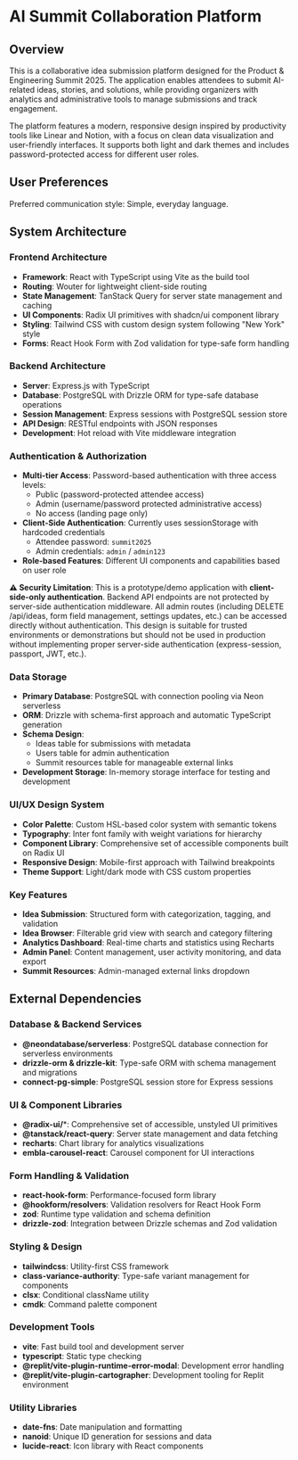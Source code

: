 # AI Summit Collaboration Platform

## Overview

This is a collaborative idea submission platform designed for the Product & Engineering Summit 2025. The application enables attendees to submit AI-related ideas, stories, and solutions, while providing organizers with analytics and administrative tools to manage submissions and track engagement.

The platform features a modern, responsive design inspired by productivity tools like Linear and Notion, with a focus on clean data visualization and user-friendly interfaces. It supports both light and dark themes and includes password-protected access for different user roles.

## User Preferences

Preferred communication style: Simple, everyday language.

## System Architecture

### Frontend Architecture
- **Framework**: React with TypeScript using Vite as the build tool
- **Routing**: Wouter for lightweight client-side routing
- **State Management**: TanStack Query for server state management and caching
- **UI Components**: Radix UI primitives with shadcn/ui component library
- **Styling**: Tailwind CSS with custom design system following "New York" style
- **Forms**: React Hook Form with Zod validation for type-safe form handling

### Backend Architecture
- **Server**: Express.js with TypeScript
- **Database**: PostgreSQL with Drizzle ORM for type-safe database operations
- **Session Management**: Express sessions with PostgreSQL session store
- **API Design**: RESTful endpoints with JSON responses
- **Development**: Hot reload with Vite middleware integration

### Authentication & Authorization
- **Multi-tier Access**: Password-based authentication with three access levels:
  - Public (password-protected attendee access)
  - Admin (username/password protected administrative access)
  - No access (landing page only)
- **Client-Side Authentication**: Currently uses sessionStorage with hardcoded credentials
  - Attendee password: `summit2025`
  - Admin credentials: `admin` / `admin123`
- **Role-based Features**: Different UI components and capabilities based on user role

**⚠️ Security Limitation**: This is a prototype/demo application with **client-side-only authentication**. Backend API endpoints are not protected by server-side authentication middleware. All admin routes (including DELETE /api/ideas, form field management, settings updates, etc.) can be accessed directly without authentication. This design is suitable for trusted environments or demonstrations but should not be used in production without implementing proper server-side authentication (express-session, passport, JWT, etc.).

### Data Storage
- **Primary Database**: PostgreSQL with connection pooling via Neon serverless
- **ORM**: Drizzle with schema-first approach and automatic TypeScript generation
- **Schema Design**: 
  - Ideas table for submissions with metadata
  - Users table for admin authentication
  - Summit resources table for manageable external links
- **Development Storage**: In-memory storage interface for testing and development

### UI/UX Design System
- **Color Palette**: Custom HSL-based color system with semantic tokens
- **Typography**: Inter font family with weight variations for hierarchy
- **Component Library**: Comprehensive set of accessible components built on Radix UI
- **Responsive Design**: Mobile-first approach with Tailwind breakpoints
- **Theme Support**: Light/dark mode with CSS custom properties

### Key Features
- **Idea Submission**: Structured form with categorization, tagging, and validation
- **Idea Browser**: Filterable grid view with search and category filtering
- **Analytics Dashboard**: Real-time charts and statistics using Recharts
- **Admin Panel**: Content management, user activity monitoring, and data export
- **Summit Resources**: Admin-managed external links dropdown

## External Dependencies

### Database & Backend Services
- **@neondatabase/serverless**: PostgreSQL database connection for serverless environments
- **drizzle-orm & drizzle-kit**: Type-safe ORM with schema management and migrations
- **connect-pg-simple**: PostgreSQL session store for Express sessions

### UI & Component Libraries
- **@radix-ui/***: Comprehensive set of accessible, unstyled UI primitives
- **@tanstack/react-query**: Server state management and data fetching
- **recharts**: Chart library for analytics visualizations
- **embla-carousel-react**: Carousel component for UI interactions

### Form Handling & Validation
- **react-hook-form**: Performance-focused form library
- **@hookform/resolvers**: Validation resolvers for React Hook Form
- **zod**: Runtime type validation and schema definition
- **drizzle-zod**: Integration between Drizzle schemas and Zod validation

### Styling & Design
- **tailwindcss**: Utility-first CSS framework
- **class-variance-authority**: Type-safe variant management for components
- **clsx**: Conditional className utility
- **cmdk**: Command palette component

### Development Tools
- **vite**: Fast build tool and development server
- **typescript**: Static type checking
- **@replit/vite-plugin-runtime-error-modal**: Development error handling
- **@replit/vite-plugin-cartographer**: Development tooling for Replit environment

### Utility Libraries
- **date-fns**: Date manipulation and formatting
- **nanoid**: Unique ID generation for sessions and data
- **lucide-react**: Icon library with React components